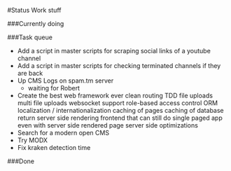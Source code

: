 #Status
Work stuff


###Currently doing


###Task queue
* Add a script in master scripts for scraping social links of a youtube channel
* Add a script in master scripts for checking terminated channels if they are back
* Up CMS Logs on spam.tm server
    - waiting for Robert
* Create the best web framework ever
    clean routing
    TDD
    file uploads
    multi file uploads
    websocket support
    role-based access control
    ORM
    localization / internationalization
    caching of pages
    caching of database return
    server side rendering
    frontend that can still do single paged app even with server side rendered page
    server side optimizations
* Search for a modern open CMS
* Try MODX
* Fix kraken detection time

###Done
